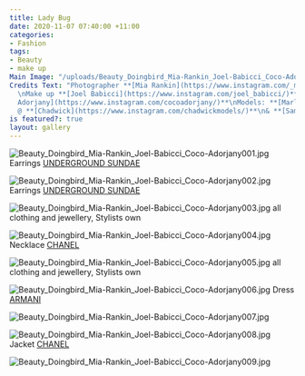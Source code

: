 ```yaml
---
title: Lady Bug
date: 2020-11-07 07:40:00 +11:00
categories:
- Fashion
tags:
- Beauty
- make up
Main Image: "/uploads/Beauty_Doingbird_Mia-Rankin_Joel-Babicci_Coco-Adorjany009.jpg"
Credits Text: "Photographer **[Mia Rankin](https://www.instagram.com/_miarankinstudio/)**
  \nMake up **[Joel Babicci](https://www.instagram.com/joel_babicci/)**\nStylist **[Coco
  Adorjany](https://www.instagram.com/cocoadorjany/)**\nModels: **[Marlo Hsieh](https://www.instagram.com/marlo.m.h/)**
  @ **[Chadwick](https://www.instagram.com/chadwickmodels/)**\n& **[Sam Socen](https://www.instagram.com/milkmakesmeshit/)**\n"
is featured?: true
layout: gallery
---
```


![Beauty_Doingbird_Mia-Rankin_Joel-Babicci_Coco-Adorjany001.jpg](/uploads/Beauty_Doingbird_Mia-Rankin_Joel-Babicci_Coco-Adorjany001.jpg)
Earrings [UNDERGROUND SUNDAE](https://www.undergroundsundae.com/shop)

![Beauty_Doingbird_Mia-Rankin_Joel-Babicci_Coco-Adorjany002.jpg](/uploads/Beauty_Doingbird_Mia-Rankin_Joel-Babicci_Coco-Adorjany002.jpg)
Earrings [UNDERGROUND SUNDAE](https://www.undergroundsundae.com/shop)

![Beauty_Doingbird_Mia-Rankin_Joel-Babicci_Coco-Adorjany003.jpg](/uploads/Beauty_Doingbird_Mia-Rankin_Joel-Babicci_Coco-Adorjany003.jpg)
all clothing and jewellery, Stylists own

![Beauty_Doingbird_Mia-Rankin_Joel-Babicci_Coco-Adorjany004.jpg](/uploads/Beauty_Doingbird_Mia-Rankin_Joel-Babicci_Coco-Adorjany004.jpg)
Necklace [CHANEL](https://www.chanel.com/au/)

![Beauty_Doingbird_Mia-Rankin_Joel-Babicci_Coco-Adorjany005.jpg](/uploads/Beauty_Doingbird_Mia-Rankin_Joel-Babicci_Coco-Adorjany005.jpg)
all clothing and jewellery, Stylists own

![Beauty_Doingbird_Mia-Rankin_Joel-Babicci_Coco-Adorjany006.jpg](/uploads/Beauty_Doingbird_Mia-Rankin_Joel-Babicci_Coco-Adorjany006.jpg)
Dress [ARMANI](https://www.armani.com/au/armanicom)

![Beauty_Doingbird_Mia-Rankin_Joel-Babicci_Coco-Adorjany007.jpg](/uploads/Beauty_Doingbird_Mia-Rankin_Joel-Babicci_Coco-Adorjany007.jpg)

![Beauty_Doingbird_Mia-Rankin_Joel-Babicci_Coco-Adorjany008.jpg](/uploads/Beauty_Doingbird_Mia-Rankin_Joel-Babicci_Coco-Adorjany008.jpg)
Jacket [CHANEL](https://www.chanel.com/au/)

![Beauty_Doingbird_Mia-Rankin_Joel-Babicci_Coco-Adorjany009.jpg](/uploads/Beauty_Doingbird_Mia-Rankin_Joel-Babicci_Coco-Adorjany009.jpg)


